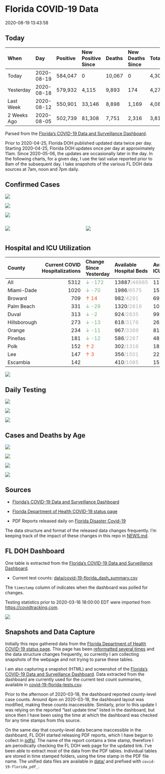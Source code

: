 Florida COVID-19 Data
================
2020-08-19 13:43:58

## Today

| When        | Day        | Positive | New Positive Since | Deaths | New Deaths Since | Total     |
| :---------- | :--------- | :------- | :----------------- | :----- | :--------------- | :-------- |
| Today       | 2020-08-19 | 584,047  | 0                  | 10,067 | 0                | 4,306,239 |
| Yesterday   | 2020-08-18 | 579,932  | 4,115              | 9,893  | 174              | 4,279,040 |
| Last Week   | 2020-08-12 | 550,901  | 33,146             | 8,898  | 1,169            | 4,087,579 |
| 2 Weeks Ago | 2020-08-05 | 502,739  | 81,308             | 7,751  | 2,316            | 3,814,884 |

Parsed from the [Florida’s COVID-19 Data and Surveillance
Dashboard](https://fdoh.maps.arcgis.com/apps/opsdashboard/index.html#/8d0de33f260d444c852a615dc7837c86).

Prior to 2020-04-25, Florida DOH published updated data twice per day.
Starting 2020-04-25, Florida DOH updates once per day at approximately
11am. Since 2020-05-06, the updates are occasionally later in the day.
In the following charts, for a given day, I use the last value reported
prior to 8am of the subsequent day. I take snapshots of the various FL
DOH data sources at 7am, noon and 7pm daily.

## Confirmed Cases

![](plots/covid-19-florida-daily-test-changes.png)

![](plots/covid-19-florida-deaths-by-day.png)

![](plots/covid-19-florida-county-top-6.png)

<div class="columns">

<div class="column is-full-mobile">

![](plots/covid-19-florida-testing.png)

</div>

<div class="column is-full-mobile">

![](plots/covid-19-florida-total-positive.png)

</div>

</div>

## Hospital and ICU Utilization

| County       | Current COVID Hospitalizations | Change Since Yesterday                     | Available Hospital Beds                      | Available ICU Beds                         |
| :----------- | -----------------------------: | :----------------------------------------- | :------------------------------------------- | :----------------------------------------- |
| All          |                           5312 | <span style="color: #6BAA75">↓ -172</span> | 13887<span style="color: #aaa">/46985</span> | 1109<span style="color: #aaa">/4974</span> |
| Miami-Dade   |                           1020 | <span style="color: #6BAA75">↓ -70</span>  | 1986<span style="color: #aaa">/6575</span>   | 150<span style="color: #aaa">/851</span>   |
| Broward      |                            709 | <span style="color: #EC4E20">↑ 14</span>   | 982<span style="color: #aaa">/4291</span>    | 69<span style="color: #aaa">/433</span>    |
| Palm Beach   |                            331 | <span style="color: #6BAA75">↓ -29</span>  | 1320<span style="color: #aaa">/2819</span>   | 103<span style="color: #aaa">/301</span>   |
| Duval        |                            313 | <span style="color: #6BAA75">↓ -2</span>   | 924<span style="color: #aaa">/2835</span>    | 99<span style="color: #aaa">/342</span>    |
| Hillsborough |                            273 | <span style="color: #6BAA75">↓ -13</span>  | 618<span style="color: #aaa">/3176</span>    | 26<span style="color: #aaa">/332</span>    |
| Orange       |                            234 | <span style="color: #6BAA75">↓ -11</span>  | 967<span style="color: #aaa">/3389</span>    | 81<span style="color: #aaa">/293</span>    |
| Pinellas     |                            181 | <span style="color: #6BAA75">↓ -12</span>  | 586<span style="color: #aaa">/2287</span>    | 48<span style="color: #aaa">/247</span>    |
| Polk         |                            152 | <span style="color: #EC4E20">↑ 2</span>    | 302<span style="color: #aaa">/1316</span>    | 18<span style="color: #aaa">/125</span>    |
| Lee          |                            147 | <span style="color: #EC4E20">↑ 3</span>    | 356<span style="color: #aaa">/1501</span>    | 22<span style="color: #aaa">/119</span>    |
| Escambia     |                            142 |                                            | 410<span style="color: #aaa">/1085</span>    | 15<span style="color: #aaa">/132</span>    |

![](plots/covid-19-florida-icu-usage.png)

## Daily Testing

![](plots/covid-19-florida-tests-per-case.png)

<!-- ![](plots/covid-19-florida-change-new-cases.png) -->

![](plots/covid-19-florida-tests-percent-positive.png)

![](plots/covid-19-florida-test-and-case-growth.png)

## Cases and Deaths by Age

![](plots/covid-19-florida-weekly-events-by-age.png)

![](plots/covid-19-florida-age.png)

![](plots/covid-19-florida-age-deaths.png)

![](plots/covid-19-florida-age-sex.png)

## Sources

  - [Florida’s COVID-19 Data and Surveillance
    Dashboard](https://fdoh.maps.arcgis.com/apps/opsdashboard/index.html#/8d0de33f260d444c852a615dc7837c86)

  - [Florida Department of Health COVID-19 status
    page](http://www.floridahealth.gov/diseases-and-conditions/COVID-19/)

  - PDF Reports released daily on [Florida Disaster
    Covid-19](http://www.floridahealth.gov/diseases-and-conditions/COVID-19/)

The data structure and format of the released data changes frequently.
I’m keeping track of the impact of these changes in this repo in
[NEWS.md](NEWS.md).

## FL DOH Dashboard

One table is extracted from the [Florida’s COVID-19 Data and
Surveillance
Dashboard](https://fdoh.maps.arcgis.com/apps/opsdashboard/index.html#/8d0de33f260d444c852a615dc7837c86).

  - Current test counts:
    [data/covid-19-florida\_dash\_summary.csv](data/covid-19-florida_dash_summary.csv)

The `timestamp` column of indicates when the dashboard was polled for
changes.

Testing statistics prior to 2020-03-16 18:00:00 EDT were imported from
<https://covidtracking.com>.

![](screenshots/fodh_maps_arcgis_com__apps__opsdashboard.png)

## Snapshots and Data Capture

Initially this repo gathered data from the [Florida Department of Health
COVID-19 status
page](http://www.floridahealth.gov/diseases-and-conditions/COVID-19/).
This page has been [reformatted several
times](screenshots/floridahealth_gov__diseases-and-conditions__COVID-19.png)
and the data structure changes frequently, so currently I am collecting
snapshots of the webpage and not trying to parse these tables.

I am also capturing a snapshot (HTML) and screenshot of the [Florida’s
COVID-19 Data and Surveillance
Dashboard](https://fdoh.maps.arcgis.com/apps/opsdashboard/index.html#/8d0de33f260d444c852a615dc7837c86).
Data extracted from the dashboard are currently used for the current
test count summaries, available in
[covid-19-florida-tests.csv](covid-19-florida-tests.csv).

Prior to the afternoon of 2020-03-18, the dashboard reported
county-level case counts. Around 4pm on 2020-03-18, the dashboard layout
was modified, making these counts inaccessible. Similarly, prior to this
update I was relying on the reported “last update time” listed in the
dashboard, but since then I have been using the time at which the
dashboard was checked for any time stamps from this source.

On the same day that county-level data became inaccessible in the
dashboard, FL DOH started releasing PDF reports, which I have begun to
collect in [pdfs/](pdfs/). The name of the report contains a time stamp,
therefore I am periodically checking the FL DOH web page for the updated
link. I’ve been able to extract most of the data from the PDF tables.
Individual tables are stored in time stamped folders, using the time
stamp in the PDF file name. The unified data files are available in
[data/](data/) and prefixed with `covid-19-florida_pdf_`.
